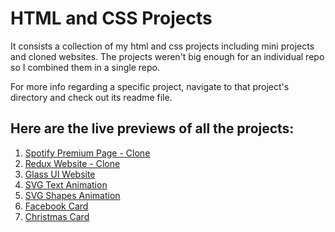 # HTML and CSS Projects

It consists a collection of my html and css projects including mini projects and cloned websites. The projects weren't big enough for an individual repo so I combined them in a single repo.

For more info regarding a specific project, navigate to that project's directory and check out its readme file.

## Here are the live previews of all the projects:

1. [Spotify Premium Page - Clone](https://spotifypage-dk.netlify.app/)
2. [Redux Website - Clone](https://reduxwebsite-dk.netlify.app/)
3. [Glass UI Website](https://glassuiwebsite-dk.netlify.app/)
4. [SVG Text Animation](https://svgtextanimation-dk.netlify.app/)
5. [SVG Shapes Animation](https://svgshapesanimation-dk.netlify.app/)
6. [Facebook Card](https://facebookcard-dk.netlify.app/)
7. [Christmas Card](https://merry-christmas-dk.netlify.app/)
